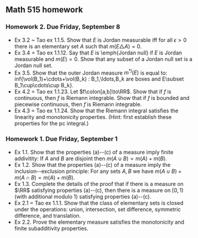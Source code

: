 ## Math 515 homework

### Homework 2. Due Friday, September 8

* Ex 3.2 ~ Tao ex 1.1.5. Show that $E$ is Jordan measurable iff for all $\epsilon>0$ there is an elementary set $A$ such that $m(E\triangle A)=0$.
* Ex 3.4 = Tao ex 1.1.12. Say that $E$ is \emph{Jordan null} if $E$ is Jordan measurable and $m(E)=0$. Show that any subset of a Jordan null set is a Jordan null set.
* Ex 3.5. Show that the outer Jordan measure $m^{*j}(E)$ is equal to: inf{\vol(B\_1)+\cdots+\vol(B\_k) : B\_1,\ldots,B\_k are boxes and E\subset B\_1\cup\cdots\cup B\_k}.
* Ex 4.2 = Tao ex 1.1.23. Let $f\colon[a,b]\to\RR$. Show that if $f$ is continuous, then $f$ is Riemann integrable. Show that if $f$ is bounded and piecewise continuous, then $f$ is Riemann integrable.
* Ex 4.3 = Tao ex 1.1.24. Show that the Riemann integral satisfies the linearity and monotonicity properties. (Hint: first establish these properties for the pc integral.)

### Homework 1. Due Friday, September 1

* Ex 1.1. Show that the properties (a)--(c) of a measure imply finite addivitity: If $A$ and $B$ are disjoint then $m(A\cup B)=m(A)+m(B)$.
* Ex 1.2. Show that the properties (a)--(c) of a measure imply the inclusion--exclusion principle: For any sets $A,B$ we have $m(A\cup B)+m(A\cap B)=m(A)+m(B)$.
* Ex 1.3. Complete the details of the proof that if there is a measure on $\RR$ satisfying properties (a)--(c), then there is a measure on $[0,1)$ (with additional modulo $1$) satisfying properties (a)--(c).
* Ex 2.1 = Tao ex 1.1.1. Show that the class of elementary sets is closed under the operations: union, intersection, set difference, symmetric difference, and translation.
* Ex 2.2. Prove the elementary measure satisfies the monotonicity and finite subadditivity properties.
